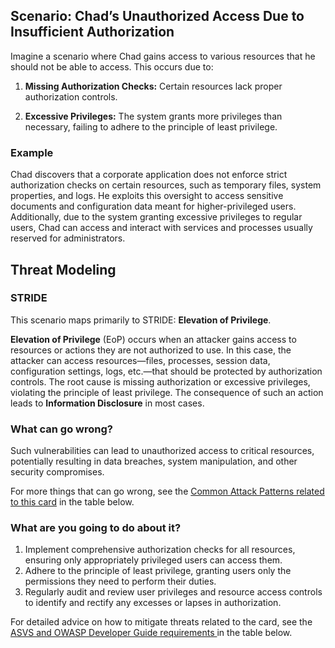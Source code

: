 ## Scenario: Chad’s Unauthorized Access Due to Insufficient Authorization

Imagine a scenario where Chad gains access to various resources that he should not be able to access. This occurs due to:

1. **Missing Authorization Checks:** Certain resources lack proper authorization controls.

2. **Excessive Privileges:** The system grants more privileges than necessary, failing to adhere to the principle of least privilege.

### Example

Chad discovers that a corporate application does not enforce strict authorization checks on certain resources, such as temporary files, system properties, and logs. He exploits this oversight to access sensitive documents and configuration data meant for higher-privileged users. Additionally, due to the system granting excessive privileges to regular users, Chad can access and interact with services and processes usually reserved for administrators.

## Threat Modeling

### STRIDE

This scenario maps primarily to STRIDE: **Elevation of Privilege**.

**Elevation of Privilege** (EoP) occurs when an attacker gains access to resources or actions they are not authorized to use.
In this case, the attacker can access resources—files, processes, session data, configuration settings, logs, etc.—that should be protected by authorization controls.
The root cause is missing authorization or excessive privileges, violating the principle of least privilege.
The consequence of such an action leads to **Information Disclosure** in most cases.

### What can go wrong?

Such vulnerabilities can lead to unauthorized access to critical resources, potentially resulting in data breaches, system manipulation, and other security compromises.

For more things that can go wrong, see the [Common Attack Patterns related to this card](#mapping 'Common Attack Patterns related to this card [internal]') in the table below.

### What are you going to do about it?

1. Implement comprehensive authorization checks for all resources, ensuring only appropriately privileged users can access them.
2. Adhere to the principle of least privilege, granting users only the permissions they need to perform their duties.
3. Regularly audit and review user privileges and resource access controls to identify and rectify any excesses or lapses in authorization.

For detailed advice on how to mitigate threats related to the card, see the [ASVS and OWASP Developer Guide requirements ](#mapping 'ASVS and OWASP Developer Guide requirements [internal]') in the table below.
